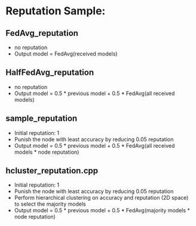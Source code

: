  # Reputation Sample:
 ## FedAvg_reputation
 - no reputation
 - Output model = FedAvg(received models)

 ## HalfFedAvg_reputation
 - no reputation
 - Output model = 0.5 * previous model + 0.5 * FedAvg(all received models)

 ## sample_reputation
 - Initial reputation: 1
 - Punish the node with least accuracy by reducing 0.05 reputation
 - Output model = 0.5 * previous model + 0.5 * FedAvg(all received models * node reputation)

 ## hcluster_reputation.cpp
 - Initial reputation: 1
 - Punish the node with least accuracy by reducing 0.05 reputation
 - Perform hierarchical clustering on accuracy and reputation (2D space) to select the majority models
 - Output model = 0.5 * previous model + 0.5 * FedAvg(majority models * node reputation)